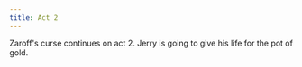 ```yaml
---
title: Act 2
---
```


Zaroff's curse continues on act 2. Jerry is going to give his life for the pot of gold.
